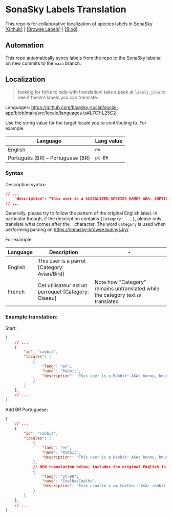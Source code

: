 # SonaSky Labels Translation

This repo is for collaborative localization of species labels in [SonaSky](https://bsky.app/profile/sonasky.bsky.social) [[Github]](https://github.com/astrabun/sonasky) | [[Browse Labels]](https://sonasky-browse.bunnys.ky/) | [[Blog]](https://astrabun.com/projects/sonasky/).

## Automation

This repo automatically syncs labels from the repo to the SonaSky labeler on new commits to the `main` branch. 

## Localization

> looking for folks to help with translation! take a peek at `labels.json` to see if there's labels you can translate.

Languages: https://github.com/bluesky-social/social-app/blob/main/src/locale/languages.ts#L7C1-L25C2

Use the string value for the target locale you're contributing to. For example:

|Language|Lang value|
|---|---|
|English|`en`|
|Português (BR) – Portuguese (BR)|`pt-BR`|

### Syntax

Description syntax:

```json
// ...
    "description": "This user is a $LOCALIZED_SPECIES_NAME! AKA: $OPTIONAL_COMMA_SEPARATED_LIST_OF_OTHER_COMMON_NAMES [Category: $LOCALIZED_CATEGORY_NAME_OPTIONAL]"
// ...
```

Generally, please try to follow the pattern of the original English label. In particular though, if the description contains `[Category: ...]`, please only translate what comes after the `:` character. The word `Category` is used when performing parsing on https://sonasky-browse.bunnys.ky/. 

For example:

|Language|Description|-|
|--|--|--|
|English|This user is a parrot [Category: Avian/Bird]||
|French|Cet utilisateur est un perroquet [Category: Oiseau]|Note how "Category" remains untranslated while the category text *is* translated|


### Example translation:

Start:

```json
[
    // ...
    {
        "id": "rabbit",
        "locales": [
            {
                "lang": "en",
                "name": "Rabbit",
                "description": "This user is a Rabbit! AKA: bunny, bnuy, bun"
            }
        ]
    },
    // ...
]
```

Add BR Portuguese:

```json
[
    // ...
    {
        "id": "rabbit",
        "locales": [
            {
                "lang": "en",
                "name": "Rabbit",
                "description": "This user is a Rabbit! AKA: bunny, bnuy, bun"
            },
            // NEW translation below; includes the original English in the AKA section, but this is not required.
            {
                "lang": "pt-BR",
                "name": "Coelha/Coelho",
                "description": "Este usuário é um Coelho!! AKA: rabbit, bunny, bnuy, bun"
            }
        ]
    },
    // ...
]
```
